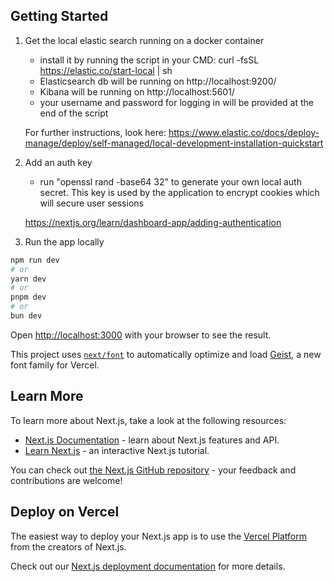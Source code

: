 ## Getting Started

1) Get the local elastic search running on a docker container
    - install it by running the script in your CMD: curl -fsSL https://elastic.co/start-local | sh
    - Elasticsearch db will be running on http://localhost:9200/
    - Kibana will be running on http://localhost:5601/
    - your username and password for logging in will be provided at the end of the script

    For further instructions, look here: https://www.elastic.co/docs/deploy-manage/deploy/self-managed/local-development-installation-quickstart

2) Add an auth key
    - run "openssl rand -base64 32" to generate your own local auth secret. This key is used by the application to encrypt cookies which will secure user sessions

    https://nextjs.org/learn/dashboard-app/adding-authentication


3) Run the app locally

```bash
npm run dev
# or
yarn dev
# or
pnpm dev
# or
bun dev
```

Open [http://localhost:3000](http://localhost:3000) with your browser to see the result.

This project uses [`next/font`](https://nextjs.org/docs/app/building-your-application/optimizing/fonts) to automatically optimize and load [Geist](https://vercel.com/font), a new font family for Vercel.

## Learn More

To learn more about Next.js, take a look at the following resources:

- [Next.js Documentation](https://nextjs.org/docs) - learn about Next.js features and API.
- [Learn Next.js](https://nextjs.org/learn) - an interactive Next.js tutorial.

You can check out [the Next.js GitHub repository](https://github.com/vercel/next.js) - your feedback and contributions are welcome!

## Deploy on Vercel

The easiest way to deploy your Next.js app is to use the [Vercel Platform](https://vercel.com/new?utm_medium=default-template&filter=next.js&utm_source=create-next-app&utm_campaign=create-next-app-readme) from the creators of Next.js.

Check out our [Next.js deployment documentation](https://nextjs.org/docs/app/building-your-application/deploying) for more details.
